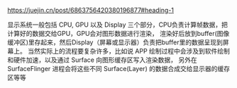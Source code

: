 https://juejin.cn/post/6863756420380196877#heading-1

显示系统一般包括 CPU, GPU 以及 Display 三个部分，CPU负责计算帧数据，把计算好的数据交给GPU，GPU会对图形数据进行渲染，
渲染好后放到buffer(图像缓冲区)里存起来，然后Display（屏幕或显示器）负责把buffer里的数据呈现到屏幕上。
当然实际上的流程要复杂许多，比如说 APP 绘制过程中会涉及到软件绘制和硬件加速，以及通过 Surface 向图形缓存区写入渲染数据，
另外在 SurfaceFlinger 进程会将这些不同 Surface(Layer) 的数据合成交给显示器的缓存区等等
